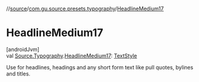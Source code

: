 //[source](../../index.md)/[com.gu.source.presets.typography](index.md)/[HeadlineMedium17](-headline-medium17.md)

# HeadlineMedium17

[androidJvm]\
val [Source.Typography](../com.gu.source/-source/-typography/index.md).[HeadlineMedium17](-headline-medium17.md): [TextStyle](https://developer.android.com/reference/kotlin/androidx/compose/ui/text/TextStyle.html)

Use for headlines, headings and any short form text like pull quotes, bylines and titles.
